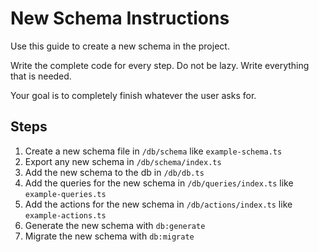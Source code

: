 # New Schema Instructions

Use this guide to create a new schema in the project.

Write the complete code for every step. Do not be lazy. Write everything that is needed.

Your goal is to completely finish whatever the user asks for.   

## Steps

1. Create a new schema file in `/db/schema` like `example-schema.ts`
2. Export any new schema in `/db/schema/index.ts`
3. Add the new schema to the db in `/db/db.ts`
4. Add the queries for the new schema in `/db/queries/index.ts` like `example-queries.ts`
5. Add the actions for the new schema in `/db/actions/index.ts` like `example-actions.ts`
6. Generate the new schema with `db:generate`
7. Migrate the new schema with `db:migrate`



